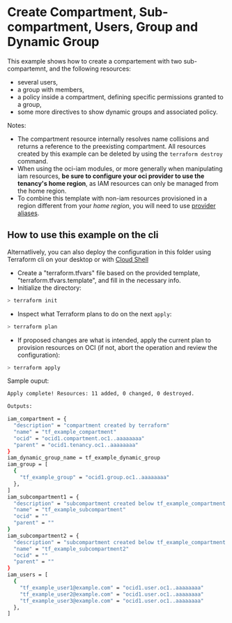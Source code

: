 # Create Compartment, Sub-compartment, Users, Group and Dynamic Group

This example shows how to create a compartement with two sub-compartemnt, and the following resources:

- several users,
- a group with members,
- a policy inside a compartment, defining specific permissions granted to a group,
- some more directives to show dynamic groups and associated policy.

Notes:

- The compartment resource internally resolves name collisions and returns a reference to the preexisting compartment.
All resources created by this example can be deleted by using the `terraform destroy` command.
- When using the oci-iam modules, or more generally when manipulating iam resources, **be sure to configure your oci provider to use the tenancy's home region**, as IAM resources can only be managed from the home region.
- To combine this template with non-iam resources provisioned in a region different from your *home region*, you will need to use [provider aliases](https://www.terraform.io/docs/configuration/providers.html#alias-multiple-provider-configurations).

## How to use this example on the cli

Alternatlively, you can also deploy the configuration in this folder using Terraform cli on your desktop or with [Cloud Shell](https://docs.oracle.com/en-us/iaas/Content/API/Concepts/cloudshellintro.htm)

- Create a "terraform.tfvars" file based on the provided template, "terraform.tfvars.template", and fill in the necessary info.
- Initialize the directory:

```bash
> terraform init
```

- Inspect what Terraform plans to do on the next `apply`:

```bash
> terraform plan
```

- If proposed changes are what is intended, apply the current plan to provision resources on OCI (if not, abort the operation and review the configuration):

```bash
> terraform apply
```

Sample ouput:

```bash
Apply complete! Resources: 11 added, 0 changed, 0 destroyed.

Outputs:

iam_compartment = {
  "description" = "compartment created by terraform"
  "name" = "tf_example_compartment"
  "ocid" = "ocid1.compartment.oc1..aaaaaaaa"
  "parent" = "ocid1.tenancy.oc1..aaaaaaaa"
}
iam_dynamic_group_name = tf_example_dynamic_group
iam_group = [
  {
    "tf_example_group" = "ocid1.group.oc1..aaaaaaaa"
  },
]
iam_subcompartment1 = {
  "description" = "subcompartment created below tf_example_compartment by terraform"
  "name" = "tf_example_subcompartment"
  "ocid" = ""
  "parent" = ""
}
iam_subcompartment2 = {
  "description" = "subcompartment created below tf_example_compartment by terraform"
  "name" = "tf_example_subcompartment2"
  "ocid" = ""
  "parent" = ""
}
iam_users = [
  {
    "tf_example_user1@example.com" = "ocid1.user.oc1..aaaaaaaa"
    "tf_example_user2@example.com" = "ocid1.user.oc1..aaaaaaaa"
    "tf_example_user3@example.com" = "ocid1.user.oc1..aaaaaaaa"
  },
]
```
